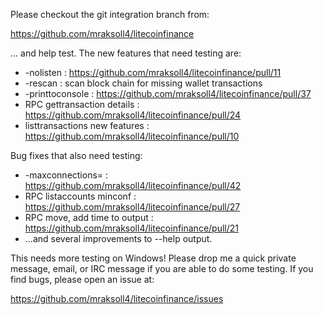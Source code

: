 Please checkout the git integration branch from:

https://github.com/mraksoll4/litecoinfinance

... and help test.  The new features that need testing are:

* -nolisten : https://github.com/mraksoll4/litecoinfinance/pull/11
* -rescan : scan block chain for missing wallet transactions
* -printtoconsole : https://github.com/mraksoll4/litecoinfinance/pull/37
* RPC gettransaction details : https://github.com/mraksoll4/litecoinfinance/pull/24
* listtransactions new features : https://github.com/mraksoll4/litecoinfinance/pull/10

Bug fixes that also need testing:

* -maxconnections= : https://github.com/mraksoll4/litecoinfinance/pull/42
* RPC listaccounts minconf : https://github.com/mraksoll4/litecoinfinance/pull/27
* RPC move, add time to output : https://github.com/mraksoll4/litecoinfinance/pull/21
* ...and several improvements to --help output.

This needs more testing on Windows!  Please drop me a quick private message, email, or IRC message if you are able to do some testing.  If you find bugs, please open an issue at:

https://github.com/mraksoll4/litecoinfinance/issues
